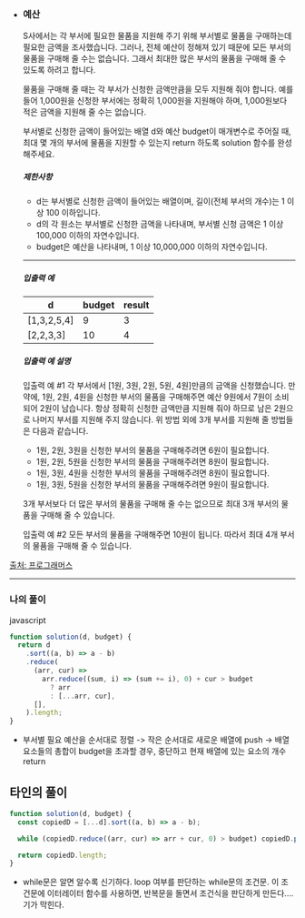 - ### 예산

  S사에서는 각 부서에 필요한 물품을 지원해 주기 위해 부서별로 물품을 구매하는데 필요한 금액을 조사했습니다. 그러나, 전체 예산이 정해져 있기 때문에 모든 부서의 물품을 구매해 줄 수는 없습니다. 그래서 최대한 많은 부서의 물품을 구매해 줄 수 있도록 하려고 합니다.

  물품을 구매해 줄 때는 각 부서가 신청한 금액만큼을 모두 지원해 줘야 합니다. 예를 들어 1,000원을 신청한 부서에는 정확히 1,000원을 지원해야 하며, 1,000원보다 적은 금액을 지원해 줄 수는 없습니다.

  부서별로 신청한 금액이 들어있는 배열 d와 예산 budget이 매개변수로 주어질 때, 최대 몇 개의 부서에 물품을 지원할 수 있는지 return 하도록 solution 함수를 완성해주세요.

  ##### 제한사항

  - d는 부서별로 신청한 금액이 들어있는 배열이며, 길이(전체 부서의 개수)는 1 이상 100 이하입니다.
  - d의 각 원소는 부서별로 신청한 금액을 나타내며, 부서별 신청 금액은 1 이상 100,000 이하의 자연수입니다.
  - budget은 예산을 나타내며, 1 이상 10,000,000 이하의 자연수입니다.

  ------

  ##### 입출력 예

  | d           | budget | result |
  | ----------- | ------ | ------ |
  | [1,3,2,5,4] | 9      | 3      |
  | [2,2,3,3]   | 10     | 4      |

  ##### 입출력 예 설명

  입출력 예 #1
  각 부서에서 [1원, 3원, 2원, 5원, 4원]만큼의 금액을 신청했습니다. 만약에, 1원, 2원, 4원을 신청한 부서의 물품을 구매해주면 예산 9원에서 7원이 소비되어 2원이 남습니다. 항상 정확히 신청한 금액만큼 지원해 줘야 하므로 남은 2원으로 나머지 부서를 지원해 주지 않습니다. 위 방법 외에 3개 부서를 지원해 줄 방법들은 다음과 같습니다.

  - 1원, 2원, 3원을 신청한 부서의 물품을 구매해주려면 6원이 필요합니다.
  - 1원, 2원, 5원을 신청한 부서의 물품을 구매해주려면 8원이 필요합니다.
  - 1원, 3원, 4원을 신청한 부서의 물품을 구매해주려면 8원이 필요합니다.
  - 1원, 3원, 5원을 신청한 부서의 물품을 구매해주려면 9원이 필요합니다.

  3개 부서보다 더 많은 부서의 물품을 구매해 줄 수는 없으므로 최대 3개 부서의 물품을 구매해 줄 수 있습니다.

  입출력 예 #2
  모든 부서의 물품을 구매해주면 10원이 됩니다. 따라서 최대 4개 부서의 물품을 구매해 줄 수 있습니다.

[출처: 프로그래머스](https://programmers.co.kr/learn/courses/30/lessons/12982/solution_groups?language=javascript)

---

### 나의 풀이

javascript

```js
function solution(d, budget) {
  return d
    .sort((a, b) => a - b)
    .reduce(
      (arr, cur) =>
        arr.reduce((sum, i) => (sum += i), 0) + cur > budget
          ? arr
          : [...arr, cur],
      [],
    ).length;
}
```

- 부서별 필요 예산을 순서대로 정렬 -> 작은 순서대로 새로운 배열에 push -> 배열 요소들의 총합이 budget을 초과할 경우, 중단하고 현재 배열에 있는 요소의 개수 return

## 타인의 풀이

```js
function solution(d, budget) {
  const copiedD = [...d].sort((a, b) => a - b);

  while (copiedD.reduce((arr, cur) => arr + cur, 0) > budget) copiedD.pop();

  return copiedD.length;
}
```

- while문은 알면 알수록 신기하다. loop 여부를 판단하는 while문의  조건문.
  이 조건문에 이터레이터 함수를 사용하면, 반복문을 돌면서 조건식을 판단하게 만든다.... 기가 막힌다.
